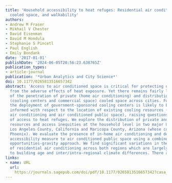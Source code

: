 ```yaml
---
title: 'Household accessibility to heat refuges: Residential air conditioning, public
  cooled space, and walkability'
authors:
- Andrew M Fraser
- Mikhail V Chester
- David Eisenman
- David M Hondula
- Stephanie S Pincetl
- Paul English
- Emily Bondank
date: '2017-01-01'
publishDate: '2024-06-05T20:56:23.638765Z'
publication_types:
- article-journal
publication: '*Urban Analytics and City Science*'
doi: 10.1177/0265813516657342
abstract: 'Access to air conditioned space is critical for protecting urban populations
  from the adverse effects of heat exposure. Yet there remains fairly limited knowledge
  of the penetration of private (home air conditioning) and distribution of public
  (cooling centers and commercial space) cooled space across cities. Furthermore,
  the deployment of government-sponsored cooling centers is likely to be inadequately
  informed with respect to the location of existing cooling resources (residential
  air conditioning and air conditioned public space), raising questions of the equitability
  of access to heat refuges. We explore the distribution of private and public cooling
  resources and access inequities at the household level in two major US urban areas:
  Los Angeles County, California and Maricopa County, Arizona (whose county seat is
  Phoenix). We evaluate the presence of in-home air conditioning and develop a walking-based
  accessibility measure to air conditioned public space using a combined cumulative
  opportunities-gravity approach. We find significant variations in the distribution
  of residential air conditioning across both regions which are largely attributable
  to building age and inter/intra-regional climate differences. There are also'
links:
- name: URL
  url: 
    https://journals.sagepub.com/doi/pdf/10.1177/0265813516657342?casa_token=mnmatvUtPaAAAAAA:e1OnN60cUK_k-ePXQ3CTvxNvv7EdywTbjA-0l3AO_C_3bVSM9oBA5pXy9wHJfuBTLCbXXdwDevtp
---
```

